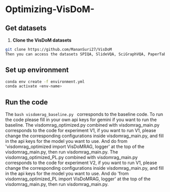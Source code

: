 # Optimizing-VisDoM-

## Get datasets
1) **Clone the VisDoM datasets**
```bash
git clone https://github.com/MananSuri27/VisDoM
Then you can access the datasets SPIQA, SlideVQA, SciGraphVQA, PaperTab, FetaTab, as well as the eval.py for calculating Word Overlap F1 scores.
```
## Set up environment
```bash
conda env create -f environment.yml
conda activate <env-name>  
```

## Run the code
The 
```bash visdomrag_baseline.py ``` corresponds to the baseline code. To run the code please fill in your own api keys for gemini if you want to run the baseline.
The visdomrag_optimized.py combined with visdomrag_main.py corresponds to the code for experiment V1, if you want to run V1, please change the corresponding configurations inside visdomrag_main.py, and fill in the api keys for the model you want to use. And do from 'visdomrag_optimized import VisDoMRAG, logger' at the top of the visdomrag_main.py, then run visdomrag_main.py.
The visdomrag_optimized_PL.py combined with visdomrag_main.py corresponds to the code for experiment V2, if you want to run V1, please change the corresponding configurations inside visdomrag_main.py, and fill in the api keys for the model you want to use. And do 'from visdomrag_optimized_PL import VisDoMRAG, logger' at the top of the visdomrag_main.py, then run visdomrag_main.py.
